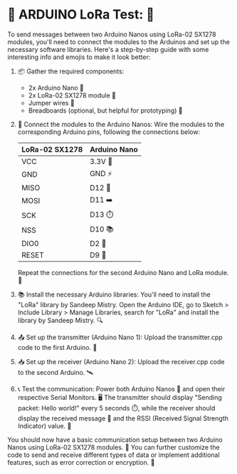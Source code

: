# 📡 ARDUINO LoRa Test: 🤖

To send messages between two Arduino Nanos using LoRa-02 SX1278 modules, you'll need to connect the modules to the Arduinos and set up the necessary software libraries. Here's a step-by-step guide with some interesting info and emojis to make it look better:

1. 📦 Gather the required components:
   - 2x Arduino Nano 🧠
   - 2x LoRa-02 SX1278 module 📡
   - Jumper wires 🌈
   - Breadboards (optional, but helpful for prototyping) 🍞

2. 🔌 Connect the modules to the Arduino Nanos:
   Wire the modules to the corresponding Arduino pins, following the connections below:

   LoRa-02 SX1278 | Arduino Nano
   ---------------|--------------
   VCC            | 3.3V 🔋
   GND            | GND ⚡
   MISO           | D12 🔄
   MOSI           | D11 ➡️
   SCK            | D13 ⏱️
   NSS            | D10 📚
   DIO0           | D2 🚪
   RESET          | D9 🔄

   Repeat the connections for the second Arduino Nano and LoRa module. 🔄

3. 📚 Install the necessary Arduino libraries:
   You'll need to install the "LoRa" library by Sandeep Mistry. Open the Arduino IDE, go to Sketch > Include Library > Manage Libraries, search for "LoRa" and install the library by Sandeep Mistry. 🔍

4. 📤 Set up the transmitter (Arduino Nano 1):
   Upload the transmitter.cpp code to the first Arduino. 🚀
   
5. 📥 Set up the receiver (Arduino Nano 2):
   Upload the receiver.cpp code to the second Arduino. 🛰️
   
6. 📞 Test the communication:
   Power both Arduino Nanos 🔌 and open their respective Serial Monitors. 🖥️ The transmitter should display "Sending packet: Hello world!" every 5 seconds ⏱️, while the receiver should display the received message 📨 and the RSSI (Received Signal Strength Indicator) value. 📶

You should now have a basic communication setup between two Arduino Nanos using LoRa-02 SX1278 modules. 🎉 You can further customize the code to send and receive different types of data or implement additional features, such as error correction or encryption. 🔐
